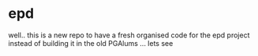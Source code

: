 epd
===

well.. this is a new repo to have a fresh organised code for the epd project instead of building it in the old PGAlums ... lets see
